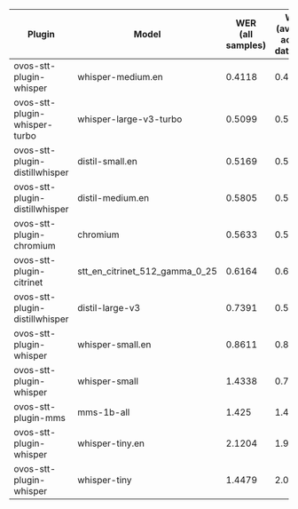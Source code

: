 |Plugin|Model|WER<br>(all samples)| WER<br>(average across datasets) | Damerau Similarity | Score |
|-----|-----|--------------------|----------------------------------|--------------------|-------|
| ovos-stt-plugin-whisper | whisper-medium.en | 0.4118 | 0.4118 | 0.7463 | 43.9004 |
| ovos-stt-plugin-whisper-turbo | whisper-large-v3-turbo | 0.5099 | 0.5099 | 0.8277 | 40.5624 |
| ovos-stt-plugin-distillwhisper | distil-small.en | 0.5169 | 0.5373 | 0.6771 | 32.0236 |
| ovos-stt-plugin-distillwhisper | distil-medium.en | 0.5805 | 0.5275 | 0.6212 | 27.7048 |
| ovos-stt-plugin-chromium | chromium | 0.5633 | 0.5927 | 0.6027 | 25.4346 |
| ovos-stt-plugin-citrinet | stt_en_citrinet_512_gamma_0_25 | 0.6164 | 0.6151 | 0.518 | 19.9031 |
| ovos-stt-plugin-distillwhisper | distil-large-v3 | 0.7391 | 0.5292 | 0.4767 | 17.44 |
| ovos-stt-plugin-whisper | whisper-small.en | 0.8611 | 0.8866 | 0.5613 | 7.0808 |
| ovos-stt-plugin-whisper | whisper-small | 1.4338 | 0.734 | 0.3257 | -2.7337 |
| ovos-stt-plugin-mms | mms-1b-all | 1.425 | 1.425 | 0.1737 | -7.3821 |
| ovos-stt-plugin-whisper | whisper-tiny.en | 2.1204 | 1.9938 | 0.2825 | -29.8629 |
| ovos-stt-plugin-whisper | whisper-tiny | 1.4479 | 2.0777 | 0.5484 | -41.8295 |